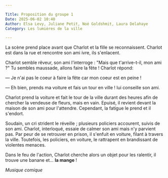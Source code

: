 ```yaml
---

Title: Proposition du groupe 1
Date: 2025-06-02 10:40
Author: Elsa Levy, Juliane Petit, Noé Goldshmit, Laura Delahaye
Category: Les lumières de la ville

---
```


La scène prend place avant que Charlot et la fille se reconnaissent. Charlot est dans la rue et rencontre son ami ivre, ils s'enlacent.

Charlot semble rêveur, son ami l'interroge : "Mais que t'arrive-t-il, mon ami ?" Tu sembles maussade, allons faire la fête ! Charlot répond:

— Je n'ai pas le coeur à faire la fête car mon coeur est en peine !

— Eh bien, prends ma voiture et fais un tour en ville ! lui conseille son ami.

Charlot prend la voiture et fait le tour de la ville durant des heures afin de chercher la vendeuse de fleurs, mais en vain. Epuisé, il revient devant la maison de son ami pour l'attendre. Cependant, la fatigue le prend et il s'endort.

Soudain, un cri strident le réveille ; plusieurs policiers accourent, suivis de son ami. Charlot, interloqué, essaie de calmer son ami mais n'y parvient pas. Par peur de se retrouver en prison, il s'enfuit en voiture, filant à travers la ville. Toutefois, les policiers, en voiture, le rattrapent en brandissant de violentes menaces.

Dans le feu de l'action, Charlot cherche alors un objet pour les ralentir, il trouve une banane et... **la mange** !



*Musique comique*
